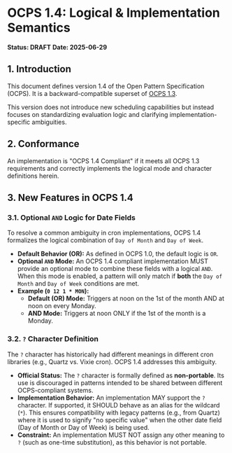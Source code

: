 # OCPS 1.4: Logical & Implementation Semantics

**Status: DRAFT**
**Date: 2025-06-29**

## 1. Introduction

This document defines version 1.4 of the Open Pattern Specification (OCPS). It is a backward-compatible superset of [OCPS 1.3](./OCPS-1.3.md).

This version does not introduce new scheduling capabilities but instead focuses on standardizing evaluation logic and clarifying implementation-specific ambiguities.

## 2. Conformance

An implementation is "OCPS 1.4 Compliant" if it meets all OCPS 1.3 requirements and correctly implements the logical mode and character definitions herein.

## 3. New Features in OCPS 1.4

### 3.1. Optional `AND` Logic for Date Fields
To resolve a common ambiguity in cron implementations, OCPS 1.4 formalizes the logical combination of `Day of Month` and `Day of Week`.

* **Default Behavior (OR):** As defined in OCPS 1.0, the default logic is `OR`.
* **Optional `AND` Mode:** An OCPS 1.4 compliant implementation MUST provide an optional mode to combine these fields with a logical `AND`. When this mode is enabled, a pattern will only match if **both** the `Day of Month` and `Day of Week` conditions are met.
* **Example (`0 12 1 * MON`):**
    * **Default (OR) Mode:** Triggers at noon on the 1st of the month AND at noon on every Monday.
    * **AND Mode:** Triggers at noon ONLY if the 1st of the month is a Monday.

### 3.2. `?` Character Definition
The `?` character has historically had different meanings in different cron libraries (e.g., Quartz vs. Vixie cron). OCPS 1.4 addresses this ambiguity.

* **Official Status:** The `?` character is formally defined as **non-portable**. Its use is discouraged in patterns intended to be shared between different OCPS-compliant systems.
* **Implementation Behavior:** An implementation MAY support the `?` character. If supported, it SHOULD behave as an alias for the wildcard (`*`). This ensures compatibility with legacy patterns (e.g., from Quartz) where it is used to signify "no specific value" when the other date field (Day of Month or Day of Week) is being used.
* **Constraint:** An implementation MUST NOT assign any other meaning to `?` (such as one-time substitution), as this behavior is not portable.
